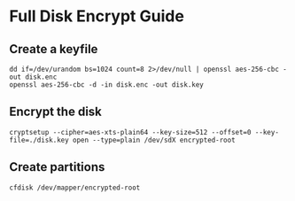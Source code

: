 
# Full Disk Encrypt Guide

## Create a keyfile
```
dd if=/dev/urandom bs=1024 count=8 2>/dev/null | openssl aes-256-cbc -out disk.enc
openssl aes-256-cbc -d -in disk.enc -out disk.key
```

## Encrypt the disk
```
cryptsetup --cipher=aes-xts-plain64 --key-size=512 --offset=0 --key-file=./disk.key open --type=plain /dev/sdX encrypted-root
```

## Create partitions
```
cfdisk /dev/mapper/encrypted-root
```
